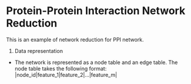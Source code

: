 # Protein-Protein Interaction Network Reduction

This is an example of network reduction for PPI network.
1. Data representation
  - The network is represented as a node table and an edge table. The node table takes the following format:
  |node_id|feature_1|feature_2|...|feature_m|
